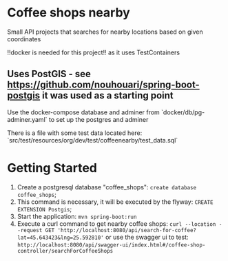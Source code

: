 # Coffee shops nearby

<p>Small API projects that searches for nearby locations based on given coordinates</p>
<p>!!docker is needed for this project!! as it uses TestContainers</p>

## Uses PostGIS - see https://github.com/nouhouari/spring-boot-postgis it was used as a starting point

<p>Use the docker-compose database and adminer from `docker/db/pg-adminer.yaml` to set up the postgres and adminer</p>
<p>There is a file with some test data located here: `src/test/resources/org/dev/test/coffeenearby/test_data.sql`</p>

# Getting Started

1. Create a postgresql database "coffee_shops": `create database coffee_shops`;
2. This command is necessary, it will be executed by the flyway: `CREATE EXTENSION Postgis`;
3. Start the application: `mvn spring-boot:run`
4. Execute a curl command to get nearby coffee shops: `curl --location --request GET 'http://localhost:8080/api/search-for-coffee?lat=45.643423&lng=25.592810'` or use the swagger ui to test: `http://localhost:8080/api/swagger-ui/index.html#/coffee-shop-controller/searchForCoffeeShops`